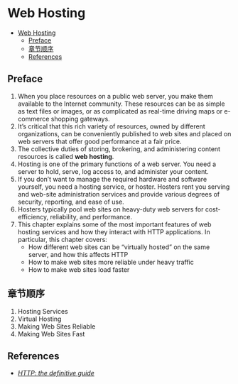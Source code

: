 # Web Hosting


<!-- TOC -->

- [Web Hosting](#web-hosting)
    - [Preface](#preface)
    - [章节顺序](#章节顺序)
    - [References](#references)

<!-- /TOC -->


## Preface
1. When you place resources on a public web server, you make them available to the Internet community. These resources can be as simple as text files or images, or as complicated as real-time driving maps or e-commerce shopping gateways. 
2. It’s critical that this rich variety of resources, owned by different organizations, can be conveniently published to web sites and placed on web servers that offer good performance at a fair price.
3. The collective duties of storing, brokering, and administering content resources is called **web hosting**. 
4. Hosting is one of the primary functions of a web server. You need a server to hold, serve, log access to, and administer your content.
5. If you don’t want to manage the required hardware and software yourself, you need a hosting service, or hoster. Hosters rent you serving and web-site administration services and provide various degrees of security, reporting, and ease of use.
6. Hosters typically pool web sites on heavy-duty web servers for cost-efficiency, reliability, and performance.
7. This chapter explains some of the most important features of web hosting services and how they interact with HTTP applications. In particular, this chapter covers:
    * How different web sites can be “virtually hosted” on the same server, and how this affects HTTP
    * How to make web sites more reliable under heavy traffic
    * How to make web sites load faster


## 章节顺序
1. Hosting Services
2. Virtual Hosting
3. Making Web Sites Reliable
4. Making Web Sites Fast


## References
* [*HTTP: the definitive guide*](https://book.douban.com/subject/1440226/)